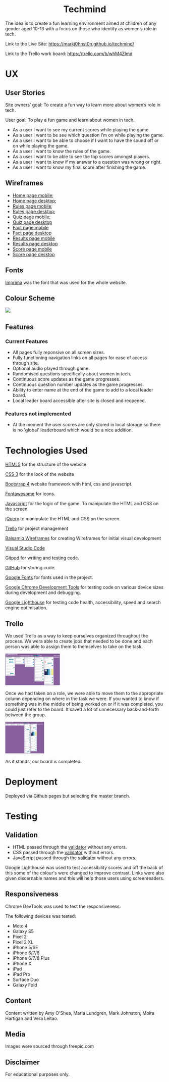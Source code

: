 <div align="center">
<h1>Techmind</h1>
</div>

The idea is to create a fun learning environment aimed at children of any gender aged 10-13 with a focus on those who identify as women’s role in tech.

Link to the Live Site: https://markj0hnst0n.github.io/techmind/

Link to the Trello work board: https://trello.com/b/whM4Zlmd

# UX

## User Stories

Site owners’ goal: To create a fun way to learn more about women’s role in tech. 

User goal: To play a fun game and learn about women in tech. 

- As a user I want to see my current scores while playing the game.
- As a user I want to be see which question I’m on while playing the game.
- As a user I want to be able to choose if I want to have the sound off or on while playing the game.
- As a user I want to know the rules of the game. 
- As a user I want to be able to see the top scores amongst players. 
- As a user I want to know if my answer to a question was wrong or right.
- As a user I want to know my final score after finishing the game.  

## Wireframes

- [Home page mobile](assets/images/home-mobile.png "wireframe for Home page in mobile view");
- [Home page desktop](assets/images/home-desktop.png "wireframe for Home page in desktop view");
- [Rules page mobile](assets/images/rules-mobile.png "wireframe for Rules page in mobile view");
- [Rules page desktop](assets/images/rules-desktop.png "wireframe for Rules page in desktop view");
- [Quiz page mobile](assets/images/quiz-mobile.png "wireframe for Quiz page in mobile view");
- [Quiz page desktop](assets/images/quiz-desktop.png "wireframe for Quiz page in desktop view")
- [Fact page mobile](assets/images/fact-mobile.png "wireframe for Fact page in mobile view")
- [Fact page desktop](assets/images/fact-desktop.png "wireframe for Fact page in desktop view")
- [Results page mobile](assets/images/results-mobile.png "wireframe for Results page in mobile view")
- [Results page desktop](assets/images/results-desktop.png "wireframe for Results page in desktop view")
- [Score page mobile](assets/images/score-mobile.png "wireframe for Scores page in mobile view")
- [Score page desktop](assets/images/score-desktop.png "wireframe for Scores page in desktop view")

## Fonts

[Imprima](https://fonts.google.com/specimen/Imprima) was the font that was used for the whole website. 

## Colour Scheme

<img height="100" src="https://github.com/markj0hnst0n/techmind/blob/master/assets/images/techmind_colours.png">

## Features
### Current Features

- All pages fully reponsive on all screen sizes.
- Fully functioning navigation links on all pages for ease of access through site.
- Optional audio played through game.
- Randomised questions specifically about women in tech.
- Continuous score updates as the game progresses.
- Continuous question number updates as the game progresses.
- Ability to enter name at the end of the game to add to a local leader board.
- Local leader board accessible after site is closed and reopened.

### Features not implemented

- At the moment the user scores are only stored in local storage so there is no 'global' leaderboard which would be a nice addition.

# Technologies Used

[HTML5](https://en.wikipedia.org/wiki/HTML5)
for the structure of the website

[CSS 3](https://en.wikipedia.org/wiki/Cascading_Style_Sheets#CSS_3)
for the look of the website

[Bootstrap 4](https://getbootstrap.com/)
website framework with html, css and javascript.

[Fontawesome](https://fontawesome.com/)
for icons.

[Javascript](https://en.wikipedia.org/wiki/JavaScript)
for the logic of the game.  To manipulate the HTML and CSS on the screen.

[jQuery](https://en.wikipedia.org/wiki/JQuery)
to manipulate the HTML and CSS on the screen.

[Trello](https://trello.com/)
for project management

[Balsamiq Wireframes](https://balsamiq.com/wireframes/)
for creating Wireframes for initial visual development

[Visual Studio Code](https://code.visualstudio.com/)

[Gitpod](https://www.gitpod.io/)
for writing and testing code.

[GitHub](https://github.com/)
for storing code.

[Google Fonts](https://fonts.google.com/)
for fonts used in the project.

[Google Chrome Development Tools](https://developers.google.com/web/tools/chrome-devtools) for testing code on various device sizes during development and debugging.

[Google Lighthouse](https://developers.google.com/web/tools/lighthouse) for testing code health, accessibility, speed and search engine optimisation.

## Trello
We used Trello as a way to keep ourselves organized throughout the process. We wera able to create jobs that needed to be done and each person was able to assign them to themselves to take on the task. 

<img height="100" src="https://github.com/markj0hnst0n/techmind/blob/master/assets/images/trello-02.PNG">

Once we had taken on a role, we were able to move them to the appropriate column depending on where in the task we were. If you wanted to know if something was in the middle of being worked on or if it was completed, you could just refer to the board. It saved a lot of unnecessary back-and-forth between the group.  

<img height="100" src="https://github.com/markj0hnst0n/techmind/blob/master/assets/images/trello-01.PNG">

As it stands, our board is completed. 

# Deployment

Deployed via Github pages but selecting the master branch.

# Testing

## Validation
- HTML passed through the [validator](https://validator.w3.org/) without any errors. 
- CSS passed through the [validator](https://jigsaw.w3.org/css-validator/) without errors.
- JavaScript passed through the [validator](https://jshint.com/) without any errors.

Google Lighthouse was used to test accessibility scores and off the back of this some of the colour's were changed to improve contrast.  Links were also given discernable names and this will help those users using screenreaders.

## Responsiveness
Chrome DevTools was used to test the responsiveness. 

The following devices was tested:
- Moto 4
- Galaxy S5
- Pixel 2
- Pixel 2 XL
- iPhone 5/SE
- iPhone 6/7/8
- iPhone 6/7/8 Plus
- iPhone X
- iPad
- iPad Pro
- Surface Duo
- Galaxy Fold

## Content
Content written by Amy O'Shea, Maria Lundgren, Mark Johnston, Moira Hartigan and Vera Leitao.

## Media
Images were sourced through freepic.com

## Disclaimer

For educational purposes only.